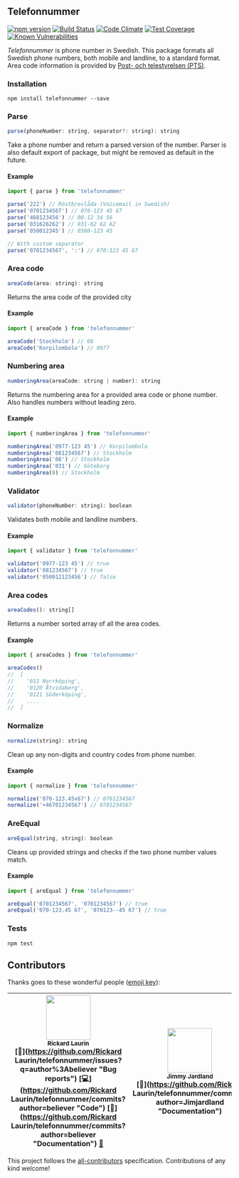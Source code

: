 ## Telefonnummer

[![npm version](https://badge.fury.io/js/telefonnummer.svg)](https://badge.fury.io/js/telefonnummer)
[![Build Status](https://travis-ci.org/believer/telefonnummer.svg?branch=master)](https://travis-ci.org/believer/telefonnummer)
[![Code Climate](https://codeclimate.com/github/believer/telefonnummer/badges/gpa.svg)](https://codeclimate.com/github/believer/telefonnummer)
[![Test Coverage](https://codeclimate.com/github/believer/telefonnummer/badges/coverage.svg)](https://codeclimate.com/github/believer/telefonnummer/coverage)
[![Known Vulnerabilities](https://snyk.io/test/github/believer/telefonnummer/badge.svg)](https://snyk.io/test/github/believer/telefonnummer)

_Telefonnummer_ is phone number in Swedish. This package formats all Swedish phone numbers, both mobile and landline, to a standard format. Area code information is provided by [Post- och telestyrelsen (PTS)](https://www.pts.se/upload/Faktablad/SE/2011/faktablad-riktnummer-nummerordning-pts-f-211_2.pdf).

### Installation

```
npm install telefonnummer --save
```

### Parse

```js
parse(phoneNumber: string, separator?: string): string
```

Take a phone number and return a parsed version of the number. Parser is also default export of package, but might be removed as default in the future.

#### Example

```js
import { parse } from 'telefonnummer'

parse('222') // Röstbrevlåda (Voicemail in Swedish)
parse('0701234567') // 070-123 45 67
parse('468123456') // 08-12 34 56
parse('031626262') // 031-62 62 62
parse('050012345') // 0500-123 45

// With custom separator
parse('0701234567', ':') // 070:123 45 67
```

### Area code

```js
areaCode(area: string): string
```

Returns the area code of the provided city

#### Example

```js
import { areaCode } from 'telefonnummer'

areaCode('Stockholm') // 08
areaCode('Korpilombolo') // 0977
```

### Numbering area

```js
numberingArea(areaCode: string | number): string
```

Returns the numbering area for a provided area code or phone number. Also handles numbers without leading zero.

#### Example

```js
import { numberingArea } from 'telefonnummer'

numberingArea('0977-123 45') // Korpilombolo
numberingArea('081234567') // Stockholm
numberingArea('08') // Stockholm
numberingArea('031') // Göteborg
numberingArea(8) // Stockholm
```

### Validator

```js
validator(phoneNumber: string): boolean
```

Validates both mobile and landline numbers.

#### Example

```js
import { validator } from 'telefonnummer'

validator('0977-123 45') // true
validator('081234567') // true
validator('050012123456') // false
```

### Area codes

```js
areaCodes(): string[]
```

Returns a number sorted array of all the area codes.

#### Example

```js
import { areaCodes } from 'telefonnummer'

areaCodes()
//  [
//    '011 Norrköping',
//    '0120 Åtvidaberg',
//    '0121 Söderköping',
//    ....
//  ]
```

### Normalize

```js
normalize(string): string
```

Clean up any non-digits and country codes from phone number.

#### Example

```js
import { normalize } from 'telefonnummer'

normalize('070-123.45x67') // 0701234567
normalize('+46701234567') // 0701234567
```

### AreEqual

```js
areEqual(string, string): boolean
```

Cleans up provided strings and checks if the two phone number values match.

#### Example

```js
import { areEqual } from 'telefonnummer'

areEqual('0701234567', '0701234567') // true
areEqual('070-123.45 67', '070123--45 67') // true
```

### Tests

```
npm test
```

## Contributors

Thanks goes to these wonderful people ([emoji key](https://github.com/kentcdodds/all-contributors#emoji-key)):

<!-- ALL-CONTRIBUTORS-LIST:START - Do not remove or modify this section -->
<!-- prettier-ignore -->
| [<img src="https://avatars1.githubusercontent.com/u/1478102?v=4" width="100px;"/><br /><sub><b>Rickard Laurin</b></sub>](http://willcodefor.beer/)<br />[🐛](https://github.com/Rickard Laurin/telefonnummer/issues?q=author%3Abeliever "Bug reports") [💻](https://github.com/Rickard Laurin/telefonnummer/commits?author=believer "Code") [📖](https://github.com/Rickard Laurin/telefonnummer/commits?author=believer "Documentation") [👀](#review-believer "Reviewed Pull Requests") | [<img src="https://avatars0.githubusercontent.com/u/8521353?v=4" width="100px;"/><br /><sub><b>Jimmy Jardland</b></sub>](http://pokechecked.com)<br />[📖](https://github.com/Rickard Laurin/telefonnummer/commits?author=Jimjardland "Documentation") |
| :---: | :---: |
<!-- ALL-CONTRIBUTORS-LIST:END -->

This project follows the [all-contributors](https://github.com/kentcdodds/all-contributors) specification. Contributions of any kind welcome!